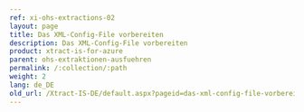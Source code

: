 ```yaml
---
ref: xi-ohs-extractions-02
layout: page
title: Das XML-Config-File vorbereiten
description: Das XML-Config-File vorbereiten
product: xtract-is-for-azure
parent: ohs-extraktionen-ausfuehren
permalink: /:collection/:path
weight: 2
lang: de_DE
old_url: /Xtract-IS-DE/default.aspx?pageid=das-xml-config-file-vorbereiten
---
```


